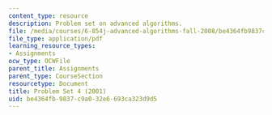 ```yaml
---
content_type: resource
description: Problem set on advanced algorithms.
file: /media/courses/6-854j-advanced-algorithms-fall-2008/be4364fb9837c9a032e6693ca323d9d5_homework4.pdf
file_type: application/pdf
learning_resource_types:
- Assignments
ocw_type: OCWFile
parent_title: Assignments
parent_type: CourseSection
resourcetype: Document
title: Problem Set 4 (2001)
uid: be4364fb-9837-c9a0-32e6-693ca323d9d5
---
```

